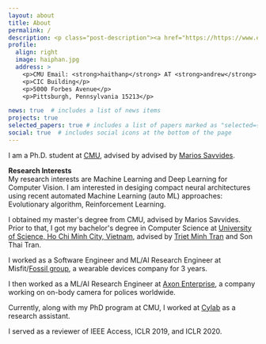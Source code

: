 ```yaml
---
layout: about
title: About
permalink: /
description: <p class="post-description"><a href="https://https://www.ece.cmu.edu/" target="_blank" >Electrical and Computer Engineering Department</a> • <a href="https://www.cylab.cmu.edu/" target="_blank">Cylab</a> • <a href="https://www.cmu.edu/" target="_blank">Carnegie Mellon University</a></p>
profile:
  align: right
  image: haiphan.jpg
  address: >
    <p>CMU Email: <strong>haithanp</strong> AT <strong>andrew</strong> DOT <strong>cmu</strong> DOT <strong>edu</strong></p>
    <p>CIC Building</p>
    <p>5000 Forbes Avenue</p>
    <p>Pittsburgh, Pennsylvania 15213</p>

news: true  # includes a list of news items
projects: true
selected_papers: true # includes a list of papers marked as "selected={true}"
social: true  # includes social icons at the bottom of the page
---
```


I am a Ph.D. student at <a target="_blank" href="https://www.cmu.edu/">CMU</a>, advised by advised by <a target="_blank" href="https://www.ece.cmu.edu/directory/bios/savvides-marios.html">Marios Savvides</a>.

**Research Interests**\
My research interests are Machine Learning and Deep Learning for Computer Vision. I am interested in desiging compact neural architectures using recent automated Machine Learning (auto ML) approaches: Evolutionary algorithm, Reinforcement Learning. 

I obtained my master's degree from CMU, advised by Marios Savvides. Prior to that, I got my bachelor's degree in Computer Science at <a target="_blank" href="https://en.hcmus.edu.vn/">University of Science, Ho Chi Minh City, Vietnam</a>, advised by <a target="_blank" href="https://www.fit.hcmus.edu.vn/~tmtriet/">Triet Minh Tran</a> and Son Thai Tran.

I worked as a Software Engineer and ML/AI Research Engineer at Misfit/<a target="_blank" href="https://www.fossil.com/en-us/">Fossil group</a>, a wearable devices company for 3 years.

I then worked as a ML/AI Research Engineer at <a target="_blank" href="https://www.axon.com/">Axon Enterprise</a>, a company working on on-body camera for polices worldwide.

Currently, along with my PhD program at CMU, I worked at <a target="_blank" href="https://www.cylab.cmu.edu/">Cylab</a> as a research assistant. 

I served as a reviewer of IEEE Access, ICLR 2019, and ICLR 2020.
<!-- Link to your social media connections, too. This theme is set up to use [Font Awesome icons](http://fortawesome.github.io/Font-Awesome/){:target="\_blank"} and [Academicons](https://jpswalsh.github.io/academicons/){:target="\_blank"}, like the ones below. Add your Facebook, Twitter, LinkedIn, Google Scholar, or just disable all of them. -->
